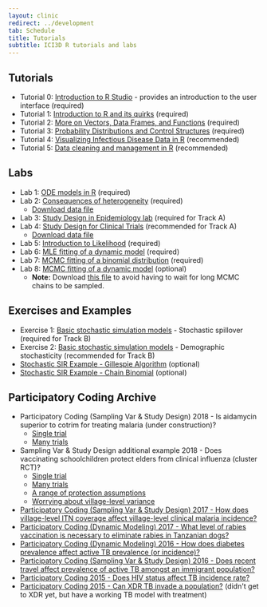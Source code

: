 ```yaml
---
layout: clinic
redirect: ../development
tab: Schedule
title: Tutorials
subtitle: ICI3D R tutorials and labs
---
```


## Tutorials

- Tutorial 0: [Introduction to R Studio](https://raw.githubusercontent.com/ICI3D/RTutorials/master/introRstudio.R) - provides an introduction to the user interface (required)
- Tutorial 1: [Introduction to R and its quirks](https://raw.githubusercontent.com/ICI3D/RTutorials/master/ICI3D_RTutorial_1.R) (required)
- Tutorial 2: [More on Vectors, Data Frames, and Functions](https://raw.githubusercontent.com/ICI3D/RTutorials/master/ICI3D_RTutorial_2.R) (required)
- Tutorial 3: [Probability Distributions and Control Structures](https://raw.githubusercontent.com/ICI3D/RTutorials/master/ICI3D_RTutorial_3.R) (required)
- Tutorial 4: [Visualizing Infectious Disease Data in R](./visualizeData) (recommended)
- Tutorial 5: [Data cleaning and management in R](./dataCleaning) (recommended)

## Labs

- Lab 1: [ODE models in R](https://raw.githubusercontent.com/ICI3D/RTutorials/master/ICI3D_Lab1_ODEmodels.R) (required)
- Lab 2: [Consequences of heterogeneity](https://raw.githubusercontent.com/ICI3D/RTutorials/master/ICI3D_Lab2_Heterogeneity.R) (required)
    - [Download data file](https://raw.githubusercontent.com/ICI3D/RTutorials/master/HetSIR_functions.Rdata)
- Lab 3: [Study Design in Epidemiology lab](https://raw.githubusercontent.com/ICI3D/RTutorials/master/ICI3D_Lab3_EpiStudyDesign.R) (required for Track A)
- Lab 4: [Study Design for Clinical Trials](https://raw.githubusercontent.com/ICI3D/RTutorials/master/ICI3D_Lab4_RCT.R) (recommended for Track A)    
    - [Download data file](https://github.com/ICI3D/datasets/blob/master/clinicalTrials/MuTxT.Rdata?raw=true)
- Lab 5: [Introduction to Likelihood](https://raw.githubusercontent.com/ICI3D/RTutorials/master/ICI3D_Lab5_introLikelihood.R) (required)
- Lab 6: [MLE fitting of a dynamic model](https://raw.githubusercontent.com/ICI3D/RTutorials/master/ICI3D_Lab6_MLE_SIV_HIV.R) (required)
- Lab 7: [MCMC fitting of a binomial distribution](https://raw.githubusercontent.com/ICI3D/RTutorials/master/ICI3D_Lab7_MCMC-Binomial.R) (required)
- Lab 8: [MCMC fitting of a dynamic model](https://raw.githubusercontent.com/ICI3D/RTutorials/master/ICI3D_Lab8_MCMC-SI_HIV.R) (optional)
    - **Note:** Download [this file](https://raw.githubusercontent.com/ICI3D/RTutorials/master/MCMC_SI_runs.Rdata) to avoid having to wait for long MCMC chains to be sampled.

## Exercises and Examples

- Exercise 1: [Basic stochastic simulation models](https://raw.githubusercontent.com/ICI3D/RTutorials/master/ICI3D_spillover_introductions.R) - Stochastic spillover (required for Track B)
- Exercise 2: [Basic stochastic simulation models](https://raw.githubusercontent.com/ICI3D/RTutorials/master/SimpleStochastic/SimpleStochastic.R) - Demographic stochasticity (recommended for Track B)
- [Stochastic SIR Example - Gillespie Algorithm](./gillespie) (optional)
- [Stochastic SIR Example - Chain Binomial](https://raw.githubusercontent.com/ICI3D/RTutorials/master/ICI3D_Example_chainBinom.R) (optional)

## Participatory Coding Archive
- Participatory Coding (Sampling Var & Study Design) 2018 - Is aidamycin superior to cotrim for treating malaria (under construction)?
	* [Single trial](https://github.com/ICI3D/RTutorials/raw/master/sampling_JD/cotrimStudy.R)
	* [Many trials](https://github.com/ICI3D/RTutorials/raw/master/sampling_JD/cotrimTest.R)
- Sampling Var & Study Design additional example 2018 - Does vaccinating schoolchildren protect elders from clinical influenza (cluster RCT)?
	* [Single trial](https://github.com/ICI3D/RTutorials/raw/master/sampling_JD/fluStudy.R)
	* [Many trials](https://github.com/ICI3D/RTutorials/raw/master/sampling_JD/fluTest.R)
	* [A range of protection assumptions](https://github.com/ICI3D/RTutorials/raw/master/sampling_JD/fluExperiment.R)
	* [Worrying about village-level variance](https://github.com/ICI3D/RTutorials/raw/master/sampling_JD/fluExperiment_again.R)
- [Participatory Coding (Sampling Var & Study Design) 2017 - How does village-level ITN coverage affect village-level clinical malaria incidence?](https://github.com/ICI3D/RTutorials/raw/master/participatoryCoding_MalariaITN_2017.R)
- [Participatory Coding (Dynamic Modeling) 2017 - What level of rabies vaccination is necessary to eliminate rabies in Tanzanian dogs?](https://github.com/ICI3D/RTutorials/raw/master/particCoding_Rabies2017.R)
- [Participatory Coding (Dynamic Modeling) 2016 - How does diabetes prevalence affect active TB prevalence (or incidence)?](https://raw.githubusercontent.com/ICI3D/RTutorials/master/particCodingDynMod2016.R)
- [Participatory Coding (Sampling Var & Study Design) 2016 - Does recent travel affect prevalence of active TB amongst an immigrant population? ](https://raw.githubusercontent.com/ICI3D/RTutorials/master/participatoryCoding2016.R)
- [Participatory Coding 2015 - Does HIV status affect TB incidence rate?](https://raw.githubusercontent.com/ICI3D/RTutorials/master/participatoryCoding_HIVTB.R)
- [Participatory Coding 2015 - Can XDR TB invade a population?](https://raw.githubusercontent.com/ICI3D/RTutorials/master/ParticipatoryDynamicModel_TB.R) (didn't get to XDR yet, but have a working TB model with treatment)
